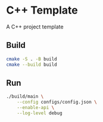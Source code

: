 # C++ Template

A C++ project template

## Build

```bash
cmake -S . -B build
cmake --build build
```

## Run

```bash
./build/main \
	--config configs/config.json \
	--enable-api \
	--log-level debug
```
